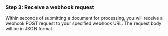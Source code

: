 <h3 className="h3-title" id="receive-webhook-new-api-docs"> Step 3: Receive a webhook request</h3>

<p className="p-text">Within seconds of submitting a document for processing, you will receive a webhook POST request to your specified webhook URL. The request body will be in JSON format.</p>
